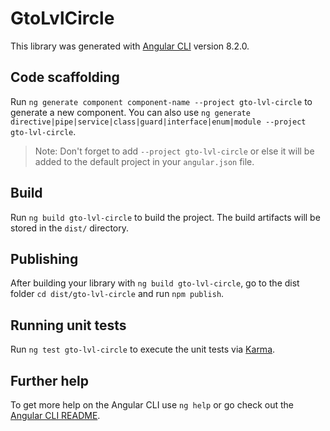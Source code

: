 # GtoLvlCircle

This library was generated with [Angular CLI](https://github.com/angular/angular-cli) version 8.2.0.

## Code scaffolding

Run `ng generate component component-name --project gto-lvl-circle` to generate a new component. You can also use `ng generate directive|pipe|service|class|guard|interface|enum|module --project gto-lvl-circle`.
> Note: Don't forget to add `--project gto-lvl-circle` or else it will be added to the default project in your `angular.json` file. 

## Build

Run `ng build gto-lvl-circle` to build the project. The build artifacts will be stored in the `dist/` directory.

## Publishing

After building your library with `ng build gto-lvl-circle`, go to the dist folder `cd dist/gto-lvl-circle` and run `npm publish`.

## Running unit tests

Run `ng test gto-lvl-circle` to execute the unit tests via [Karma](https://karma-runner.github.io).

## Further help

To get more help on the Angular CLI use `ng help` or go check out the [Angular CLI README](https://github.com/angular/angular-cli/blob/master/README.md).
